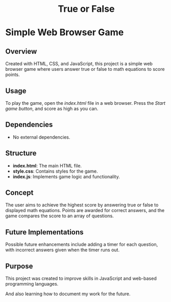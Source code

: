 <p align="center"><h1 align="center">True or False</h1></p>

# Simple Web Browser Game

## Overview
Created with HTML, CSS, and JavaScript, this project is a simple web browser game where users answer true or false to math equations to score points.

## Usage
To play the game, open the *index.html* file in a web browser. Press the *Start game button*, and score as high as you can.

## Dependencies
- No external dependencies.

## Structure
- **index.html**: The main HTML file.
- **style.css**: Contains styles for the game.
- **index.js**: Implements game logic and functionality.

## Concept
The user aims to achieve the highest score by answering true or false to displayed math equations. Points are awarded for correct answers, and the game compares the score to an array of questions.

## Future Implementations
Possible future enhancements include adding a timer for each question, with incorrect answers given when the timer runs out.

## Purpose
This project was created to improve skills in JavaScript and web-based programming languages. 

And also learning how to document my work for the future.
